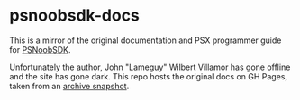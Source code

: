 # psnoobsdk-docs

This is a mirror of the original documentation and PSX programmer guide for [PSNoobSDK](https://github.com/Lameguy64/PSn00bSDK).

Unfortunately the author, John "Lameguy" Wilbert Villamor has gone offline and the site has gone dark. This repo hosts the original docs
on GH Pages, taken from an [archive snapshot](https://web.archive.org/web/20240916202305/http://lameguy64.net/tutorials/pstutorials/index.html).
